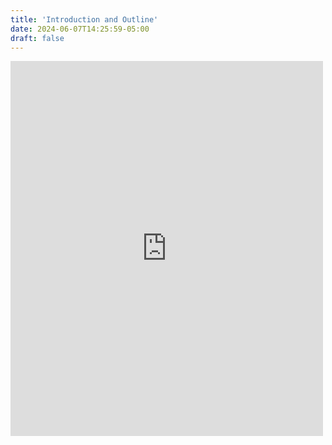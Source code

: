 ```yaml
---
title: 'Introduction and Outline'
date: 2024-06-07T14:25:59-05:00
draft: false
---
```


<iframe src="https://imfing.github.io/hextra/docs/getting-started/" width="500" height="600" style="border:none;overflow:hidden" scrolling="no" frameborder="0" allowfullscreen="true" allow="autoplay; clipboard-write; encrypted-media; picture-in-picture; web-share" allowFullScreen="true"></iframe>
